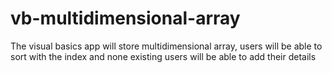 # vb-multidimensional-array
The visual basics app will store multidimensional array, users will be able to sort with the index and none existing users will be able to add their details
